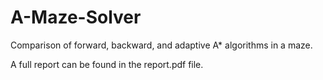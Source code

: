 # A-Maze-Solver

Comparison of forward, backward, and adaptive A* algorithms in a maze.

A full report can be found in the report.pdf file. 
